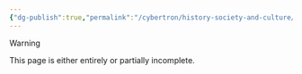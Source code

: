 ```yaml
---
{"dg-publish":true,"permalink":"/cybertron/history-society-and-culture/quintesson-war/","noteIcon":"default"}
---
```

  
>[!warning] 
>This page is either entirely or partially incomplete. 

